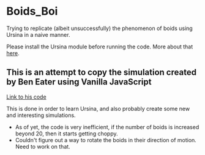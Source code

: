 # Boids_Boi
Trying to replicate (albeit unsuccessfully) the phenomenon of boids using Ursina in a naive manner.

Please install the Ursina module before running the code. More about that [here](https://www.ursinaengine.org/).

## This is an attempt to copy the simulation created by Ben Eater using Vanilla JavaScript

[Link to his code](https://github.com/beneater/boids)

This is done in order to learn Ursina, and also probably create some new and interesting simulations.

- As of yet, the code is very inefficient, if the number of boids is increased beyond 20, then it starts getting choppy.
- Couldn't figure out a way to rotate the boids in their direction of motion. Need to work on that.
